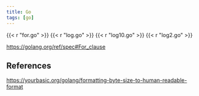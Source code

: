 ```yaml
---
title: Go
tags: [go]
---
```


{{< r "for.go" >}}
{{< r "log.go" >}}
{{< r "log10.go" >}}
{{< r "log2.go" >}}

<https://golang.org/ref/spec#For_clause>

## References

<https://yourbasic.org/golang/formatting-byte-size-to-human-readable-format>
